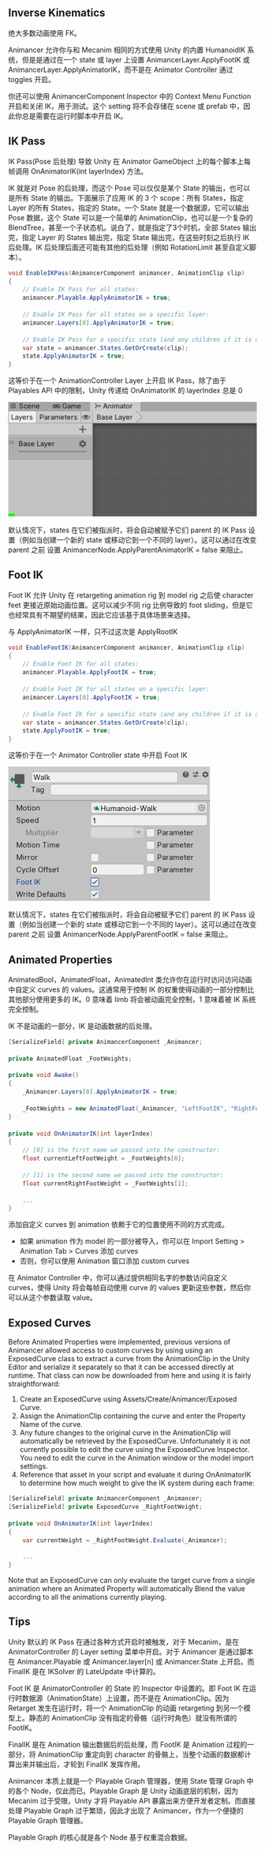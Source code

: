 ## Inverse Kinematics

绝大多数动画使用 FK。

Animancer 允许你与和 Mecanim 相同的方式使用 Unity 的内置 HumanoidIK 系统，但是是通过在一个 state 或 layer 上设置 AnimancerLayer.ApplyFootIK 或 AnimancerLayer.ApplyAnimatorIK，而不是在 Animator Controller 通过 toggles 开启。

你还可以使用 AnimancerComponent Inspector 中的 Context Menu Function 开启和关闭 IK，用于测试。这个 setting 将不会存储在 scene 或 prefab 中，因此你总是需要在运行时脚本中开启 IK。

## IK Pass

IK Pass(Pose 后处理) 导致 Unity 在 Animator GameObject 上的每个脚本上每帧调用 OnAnimatorIK(int layerIndex) 方法。

IK 就是对 Pose 的后处理，而这个 Pose 可以仅仅是某个 State 的输出，也可以是所有 State 的输出。下面展示了应用 IK 的 3 个 scope：所有 States，指定 Layer 的所有 States，指定的 State。一个 State 就是一个数据源，它可以输出 Pose 数据，这个 State 可以是一个简单的 AnimationClip，也可以是一个复杂的 BlendTree，甚至一个子状态机。说白了，就是指定了3个时机，全部 States 输出完，指定 Layer 的 States 输出完，指定 State 输出完，在这些时刻之后执行 IK 后处理。IK 后处理后面还可能有其他的后处理（例如 RotationLimit 甚至自定义脚本）。

```C#
void EnableIKPass(AnimancerComponent animancer, AnimationClip clip)
{
    // Enable IK Pass for all states:
    animancer.Playable.ApplyAnimatorIK = true;

    // Enable IK Pass for all states on a specific layer:
    animancer.Layers[0].ApplyAnimatorIK = true;

    // Enable IK Pass for a specific state (and any children if it is a mixer):
    var state = animancer.States.GetOrCreate(clip);
    state.ApplyAnimatorIK = true;
}
```

这等价于在一个 AnimationController Layer 上开启 IK Pass，除了由于 Playables API 中的限制，Unity 传递给 OnAnimatorIK 的 layerIndex 总是 0

![ik-pass](../Image/ik-pass.gif)

默认情况下，states 在它们被指派时，将会自动被赋予它们 parent 的 IK Pass 设置（例如当创建一个新的 state 或移动它到一个不同的 layer）。这可以通过在改变 parent 之前 设置 AnimancerNode.ApplyParentAnimatorIK = false 来阻止。

## Foot IK

Foot IK 允许 Unity 在 retargeting animation rig 到 model rig 之后使 character feet 更接近原始动画位置。这可以减少不同 rig 比例导致的 foot sliding，但是它也经常具有不期望的结果，因此它应该基于具体场景来选择。

与 ApplyAnimatorIK 一样，只不过这次是 ApplyRootIK

```C#
void EnableFootIK(AnimancerComponent animancer, AnimationClip clip)
{
    // Enable Foot IK for all states:
    animancer.Playable.ApplyFootIK = true;

    // Enable Foot IK for all states on a specific layer:
    animancer.Layers[0].ApplyFootIK = true;

    // Enable Foot IK for a specific state (and any children if it is a mixer):
    var state = animancer.States.GetOrCreate(clip);
    state.ApplyFootIK = true;
}
```

这等价于在一个 Animator Controller state 中开启 Foot IK

![foot-ik](../Image/foot-ik.png)

默认情况下，states 在它们被指派时，将会自动被赋予它们 parent 的 IK Pass 设置（例如当创建一个新的 state 或移动它到一个不同的 layer）。这可以通过在改变 parent 之前 设置 AnimancerNode.ApplyParentFootIK = false 来阻止。

## Animated Properties

AnimatedBool，AnimatedFloat，AnimatedInt 类允许你在运行时访问访问动画中自定义 curves 的 values。这通常用于控制 IK 的权重使得动画的一部分控制比其他部分使用更多的 IK。0 意味着 limb 将会被动画完全控制，1 意味着被 IK 系统完全控制。

IK 不是动画的一部分，IK 是动画数据的后处理。

```C#
[SerializeField] private AnimancerComponent _Animancer;

private AnimatedFloat _FootWeights;

private void Awake()
{
    _Animancer.Layers[0].ApplyAnimatorIK = true;

    _FootWeights = new AnimatedFloat(_Animancer, "LeftFootIK", "RightFootIK");
}

private void OnAnimatorIK(int layerIndex)
{
    // [0] is the first name we passed into the constructor:
    float currentLeftFootWeight = _FootWeights[0];

    // [1] is the second name we passed into the constructor:
    float currentRightFootWeight = _FootWeights[1];

    ...
}
```

添加自定义 curves 到 animation 依赖于它的位置使用不同的方式完成。

- 如果 animation 作为 model 的一部分被导入，你可以在 Import Setting > Animation Tab > Curves 添加 curves
- 否则，你可以使用 Animation 窗口添加 custom curves

在 Animator Controller 中，你可以通过提供相同名字的参数访问自定义 curves，使得 Unity 将会每帧自动使用 curve 的 values 更新这些参数，然后你可以从这个参数读取 value。

## Exposed Curves

Before Animated Properties were implemented, previous versions of Animancer allowed access to custom curves by using using an ExposedCurve class to extract a curve from the AnimationClip in the Unity Editor and serialize it separately so that it can be accessed directly at runtime. That class can now be downloaded from here and using it is fairly straightforward:

1. Create an ExposedCurve using Assets/Create/Animancer/Exposed Curve.
2. Assign the AnimationClip containing the curve and enter the Property Name of the curve.
3. Any future changes to the original curve in the AnimationClip will automatically be retrieved by the ExposedCurve. Unfortunately it is not currently possible to edit the curve using the ExposedCurve Inspector. You need to edit the curve in the Animation window or the model import settings.
4. Reference that asset in your script and evaluate it during OnAnimatorIK to determine how much weight to give the IK system during each frame:

```C#
[SerializeField] private AnimancerComponent _Animancer;
[SerializeField] private ExposedCurve _RightFootWeight;

private void OnAnimatorIK(int layerIndex)
{
    var currentWeight = _RightFootWeight.Evaluate(_Animancer);

    ...
}
```

Note that an ExposedCurve can only evaluate the target curve from a single animation where an Animated Property will automatically Blend the value according to all the animations currently playing.

## Tips

Unity 默认的 IK Pass 在通过各种方式开启时被触发，对于 Mecanim，是在 AnimatorController 的 Layer setting 菜单中开启。对于 Animancer 是通过脚本在 Animancer.Playable 或 Animancer.layer[n] 或 Animancer.State 上开启。而 FinalIK 是在 IKSolver 的 LateUpdate 中计算的。

Foot IK 是 AnimatorController 的 State 的 Inspector 中设置的。即 Foot IK 在运行时数据源（AnimationState）上设置，而不是在 AnimationClip。因为 Retarget 发生在运行时，将一个 AnimationClip 的动画 retargeting 到另一个模型上。静态的 AnimationClip 没有指定的骨骼（运行时角色）就没有所谓的 FootIK。

FinalIK 是在 Animation 输出数据后的后处理，而 FootIK 是 Animation 过程的一部分，将 AnimationClip 重定向到 character 的骨骼上，当整个动画的数据都计算出来并输出后，才轮到 FinalIK 发挥作用。

Animancer 本质上就是一个 Playable Graph 管理器，使用 State 管理 Graph 中的各个 Node，仅此而已。Playable Graph 是 Unity 动画底层的机制，因为 Mecanim 过于受限，Unity 才将 Playable API 暴露出来方便开发者定制。而直接处理 Playable Graph 过于繁琐，因此才出现了 Animancer，作为一个便捷的 Playable Graph 管理器。

Playable Graph 的核心就是各个 Node 基于权重混合数据。
